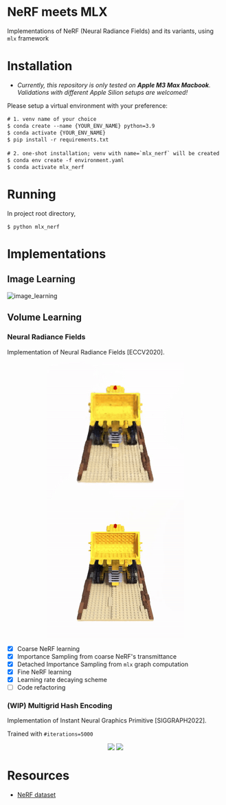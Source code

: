 # NeRF meets MLX

Implementations of NeRF (Neural Radiance Fields) and its variants, using `mlx` framework

# Installation

* *Currently, this repository is only tested on **Apple M3 Max Macbook**. <br>
Validations with different Apple Silion setups are welcomed!*

Please setup a virtual environment with your preference:
```shell
# 1. venv name of your choice
$ conda create --name {YOUR_ENV_NAME} python=3.9
$ conda activate {YOUR_ENV_NAME}
$ pip install -r requirements.txt

# 2. one-shot installation; venv with name=`mlx_nerf` will be created
$ conda env create -f environment.yaml
$ conda activate mlx_nerf
```

# Running

In project root directory, 

```shell
$ python mlx_nerf
```

# Implementations

## Image Learning

![image_learning](assets/doc/image_learning.gif)

## Volume Learning

### Neural Radiance Fields

Implementation of Neural Radiance Fields [ECCV2020]. <p>


<p align="center">
    <img src="assets/doc/volume_learning_lego_iter=200000_coarse.gif">
    <img src="assets/doc/volume_learning_lego_iter=200000_fine.gif">
</p>

- [x] Coarse NeRF learning
- [x] Importance Sampling from coarse NeRF's transmittance
- [x] Detached Importance Sampling from `mlx` graph computation
- [x] Fine NeRF learning
- [x] Learning rate decaying scheme
- [ ] Code refactoring

### (WIP) Multigrid Hash Encoding 

Implementation of Instant Neural Graphics Primitive [SIGGRAPH2022]. <p>
Trained with `#iterations=5000`

<p align="center">
    <img src="assets/doc/nerf_iter=5000.gif">
    <img src="assets/doc/ingp_iter=5000.gif">
</p>


# Resources
* [NeRF dataset](https://drive.google.com/drive/folders/128yBriW1IG_3NJ5Rp7APSTZsJqdJdfc1)